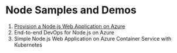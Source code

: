 # Node Samples and Demos

1. [Provision a Node.js Web Application on Azure](http://github.com/pvandorp/node-samples/)
2. End-to-end DevOps for Node.js on Azure
3. Simple Node.js Web Application on Azure Container Service with Kubernetes
